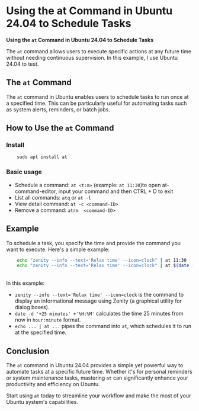 # Using the at Command in Ubuntu 24.04 to Schedule Tasks


**Using the `at` Command in Ubuntu 24.04 to Schedule Tasks**

The `at` command allows users to execute specific actions at any future time without needing continuous supervision. In this example, I use Ubuntu 24.04 to test.

<!--more-->

## The `at` Command

The `at` command in Ubuntu enables users to schedule tasks to run once at a specified time. This can be particularly useful for automating tasks such as system alerts, reminders, or batch jobs.

## How to Use the `at` Command
### Install
```
    sudo apt install at    
```

### Basic usage
- Schedule a command: `at <t:m>` (example: `at 11:30`)to open at-command-editor, input your command and then CTRL + D to exit
- List all commands: `atq` or `at -l`
- View detail command: `at -c <command-ID>`
- Remove a command: `atrm  <command-ID>`

## Example
To schedule a task, you specify the time and provide the command you want to execute. Here's a simple example:
```bash
    echo "zenity --info --text='Relax time' --icon=clock" | at 11:30
    echo "zenity --info --text='Relax time' --icon=clock" | at $(date -d '+25 minutes' +'%H:%M')    
```
\
In this example:
- `zenity --info --text='Relax time' --icon=clock` is the command to display an informational message using Zenity (a graphical utility for dialog boxes).
- `date -d '+25 minutes' +'%H:%M'` calculates the time 25 minutes from now in `hour:minute` format.
- `echo ... | at ...` pipes the command into `at`, which schedules it to run at the specified time.

## Conclusion

The `at` command in Ubuntu 24.04 provides a simple yet powerful way to automate tasks at a specific future time. Whether it's for personal reminders or system maintenance tasks, mastering `at` can significantly enhance your productivity and efficiency on Ubuntu.

Start using `at` today to streamline your workflow and make the most of your Ubuntu system's capabilities.
